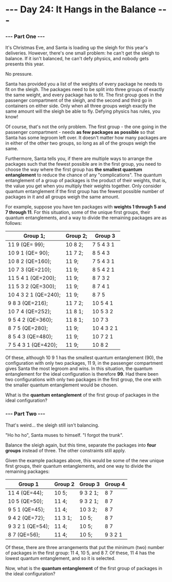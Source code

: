 # --- Day 24: It Hangs in the Balance ---

### --- Part One --- 

It's Christmas Eve, and Santa is loading up the sleigh for this year's deliveries. However, there's one small problem: he can't get the sleigh to balance. If it isn't balanced, he can't defy physics, and nobody gets presents this year.

No pressure.

Santa has provided you a list of the weights of every package he needs to fit on the sleigh. The packages need to be split into three groups of exactly the same weight, and every package has to fit. The first group goes in the passenger compartment of the sleigh, and the second and third go in containers on either side. Only when all three groups weigh exactly the same amount will the sleigh be able to fly. Defying physics has rules, you know!

Of course, that's not the only problem. The first group - the one going in the passenger compartment - needs **as few packages as possible** so that Santa has some legroom left over. It doesn't matter how many packages are in either of the other two groups, so long as all of the groups weigh the same.

Furthermore, Santa tells you, if there are multiple ways to arrange the packages such that the fewest possible are in the first group, you need to choose the way where the first group has **the smallest quantum entanglement** to reduce the chance of any "complications". The quantum entanglement of a group of packages is the product of their weights, that is, the value you get when you multiply their weights together. Only consider quantum entanglement if the first group has the fewest possible number of packages in it and all groups weigh the same amount.

For example, suppose you have ten packages with **weights 1 through 5 and 7 through 11**. For this situation, some of the unique first groups, their quantum entanglements, and a way to divide the remaining packages are as follows:

|Group 1;          |   Group 2; |Group 3|
|-----|-----|--------|
| 11 9       (QE= 99); | 10 8 2;|  7 5 4 3 1|
| 10 9 1     (QE= 90); | 11 7 2;|  8 5 4 3|
| 10 8 2     (QE=160); | 11 9;  |  7 5 4 3 1|
| 10 7 3     (QE=210); | 11 9;  |  8 5 4 2 1|
| 11 5 4 1   (QE=200); | 11 9;  |  8 7 3 2|
| 11 5 3 2   (QE=300); | 11 9; |   8 7 4 1|
| 10 4 3 2 1 (QE=240); | 11 9; |   8 7 5|
| 9 8 3      (QE=216); | 11 7 2;|  10 5 4 1|
| 10 7 4      (QE=252); | 11 8 1;|  10 5 3 2|
| 9 5 4 2    (QE=360); | 11 8 1;|  10 7 3|
| 8 7 5      (QE=280); | 11 9;  |  10 4 3 2 1|
| 8 5 4 3    (QE=480); | 11 9; |   10 7 2 1|
| 7 5 4 3 1  (QE=420); | 11 9;|    10 8 2|

Of these, although 10 9 1 has the smallest quantum entanglement (90), the configuration with only two packages, 11 9, in the passenger compartment gives Santa the most legroom and wins. In this situation, the quantum entanglement for the ideal configuration is therefore **99**. Had there been two configurations with only two packages in the first group, the one with the smaller quantum entanglement would be chosen.

What is the **quantum entanglement** of the first group of packages in the ideal configuration?

### --- Part Two ---

That's weird... the sleigh still isn't balancing.

"Ho ho ho", Santa muses to himself. "I forgot the trunk".

Balance the sleigh again, but this time, separate the packages into **four groups** instead of three. The other constraints still apply.

Given the example packages above, this would be some of the new unique first groups, their quantum entanglements, and one way to divide the remaining packages:

|Group 1          |   Group 2|Group 3|Group 4|
|-----|-----|--------|--------|
|11 4    (QE=44);| 10 5;  | 9 3 2 1;| 8 7 |
|10 5    (QE=50);| 11 4;  | 9 3 2 1;| 8 7 |
|9 5 1   (QE=45);| 11 4;  | 10 3 2; | 8 7 |
|9 4 2   (QE=72);| 11 3 1;| 10 5;   | 8 7 |
|9 3 2 1 (QE=54);| 11 4;  | 10 5;   | 8 7 |
|8 7     (QE=56);| 11 4;  | 10 5;   | 9 3 2 1 |

Of these, there are three arrangements that put the minimum (two) number of packages in the first group: 11 4, 10 5, and 8 7. Of these, 11 4 has the lowest quantum entanglement, and so it is selected.

Now, what is the **quantum entanglement** of the first group of packages in the ideal configuration?